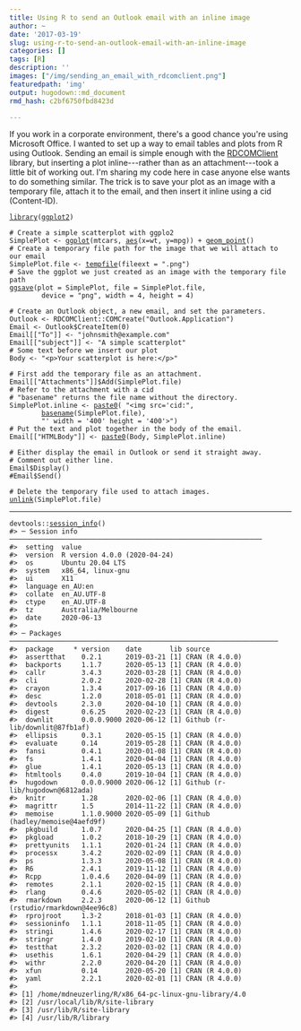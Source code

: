 ```yaml
---
title: Using R to send an Outlook email with an inline image
author: ~
date: '2017-03-19'
slug: using-r-to-send-an-outlook-email-with-an-inline-image
categories: []
tags: [R]
description: ''
images: ["/img/sending_an_email_with_rdcomclient.png"]
featuredpath: 'img'
output: hugodown::md_document
rmd_hash: c2bf6750fbd8423d

---
```


If you work in a corporate environment, there's a good chance you're using Microsoft Office. I wanted to set up a way to email tables and plots from R using Outlook. Sending an email is simple enough with the <a href="http://www.omegahat.net/RDCOMClient/">RDCOMClient</a> library, but inserting a plot inline---rather than as an attachment---took a little bit of working out. I'm sharing my code here in case anyone else wants to do something similar. The trick is to save your plot as an image with a temporary file, attach it to the email, and then insert it inline using a cid (Content-ID).

<div class="highlight">

<pre class='chroma'><code class='language-r' data-lang='r'><span class='nf'><a href='https://rdrr.io/r/base/library.html'>library</a></span>(<span class='k'><a href='http://ggplot2.tidyverse.org'>ggplot2</a></span>)

<span class='c'># Create a simple scatterplot with ggplo2</span>
<span class='k'>SimplePlot</span> <span class='o'>&lt;-</span> <span class='nf'><a href='https://ggplot2.tidyverse.org/reference/ggplot.html'>ggplot</a></span>(<span class='k'>mtcars</span>, <span class='nf'><a href='https://ggplot2.tidyverse.org/reference/aes.html'>aes</a></span>(x=<span class='k'>wt</span>, y=<span class='k'>mpg</span>)) <span class='o'>+</span> <span class='nf'><a href='https://ggplot2.tidyverse.org/reference/geom_point.html'>geom_point</a></span>()
<span class='c'># Create a temporary file path for the image that we will attach to our email</span>
<span class='k'>SimplePlot.file</span> <span class='o'>&lt;-</span> <span class='nf'><a href='https://rdrr.io/r/base/tempfile.html'>tempfile</a></span>(fileext = <span class='s'>".png"</span>)
<span class='c'># Save the ggplot we just created as an image with the temporary file path</span>
<span class='nf'><a href='https://ggplot2.tidyverse.org/reference/ggsave.html'>ggsave</a></span>(plot = <span class='k'>SimplePlot</span>, file = <span class='k'>SimplePlot.file</span>,
        device = <span class='s'>"png"</span>, width = <span class='m'>4</span>, height = <span class='m'>4</span>)

<span class='c'># Create an Outlook object, a new email, and set the parameters.</span>
<span class='k'>Outlook</span> <span class='o'>&lt;-</span> <span class='k'>RDCOMClient</span>::<span class='nf'>COMCreate</span>(<span class='s'>"Outlook.Application"</span>)
<span class='k'>Email</span> <span class='o'>&lt;-</span> <span class='k'>Outlook</span><span class='o'>$</span><span class='nf'>CreateItem</span>(<span class='m'>0</span>)
<span class='k'>Email</span>[[<span class='s'>"To"</span>]] <span class='o'>&lt;-</span> <span class='s'>"johnsmith@example.com"</span>
<span class='k'>Email</span>[[<span class='s'>"subject"</span>]] <span class='o'>&lt;-</span> <span class='s'>"A simple scatterplot"</span>
<span class='c'># Some text before we insert our plot</span>
<span class='k'>Body</span> <span class='o'>&lt;-</span> <span class='s'>"&lt;p&gt;Your scatterplot is here:&lt;/p&gt;"</span>

<span class='c'># First add the temporary file as an attachment.</span>
<span class='k'>Email</span>[[<span class='s'>"Attachments"</span>]]<span class='o'>$</span><span class='nf'>Add</span>(<span class='k'>SimplePlot.file</span>)
<span class='c'># Refer to the attachment with a cid</span>
<span class='c'># "basename" returns the file name without the directory.</span>
<span class='k'>SimplePlot.inline</span> <span class='o'>&lt;-</span> <span class='nf'><a href='https://rdrr.io/r/base/paste.html'>paste0</a></span>( <span class='s'>"&lt;img src='cid:"</span>,
        <span class='nf'><a href='https://rdrr.io/r/base/basename.html'>basename</a></span>(<span class='k'>SimplePlot.file</span>),
        <span class='s'>"' width = '400' height = '400'&gt;"</span>)
<span class='c'># Put the text and plot together in the body of the email.</span>
<span class='k'>Email</span>[[<span class='s'>"HTMLBody"</span>]] <span class='o'>&lt;-</span> <span class='nf'><a href='https://rdrr.io/r/base/paste.html'>paste0</a></span>(<span class='k'>Body</span>, <span class='k'>SimplePlot.inline</span>)

<span class='c'># Either display the email in Outlook or send it straight away.</span>
<span class='c'># Comment out either line.</span>
<span class='k'>Email</span><span class='o'>$</span><span class='nf'>Display</span>()
<span class='c'>#Email$Send()</span>

<span class='c'># Delete the temporary file used to attach images.</span>
<span class='nf'><a href='https://rdrr.io/r/base/unlink.html'>unlink</a></span>(<span class='k'>SimplePlot.file</span>)</code></pre>

</div>

------------------------------------------------------------------------

<div class="highlight">

<pre class='chroma'><code class='language-r' data-lang='r'><span class='k'>devtools</span>::<span class='nf'><a href='https://rdrr.io/pkg/sessioninfo/man/session_info.html'>session_info</a></span>()
<span class='c'>#&gt; ─ Session info ───────────────────────────────────────────────────────────────</span>
<span class='c'>#&gt;  setting  value                       </span>
<span class='c'>#&gt;  version  R version 4.0.0 (2020-04-24)</span>
<span class='c'>#&gt;  os       Ubuntu 20.04 LTS            </span>
<span class='c'>#&gt;  system   x86_64, linux-gnu           </span>
<span class='c'>#&gt;  ui       X11                         </span>
<span class='c'>#&gt;  language en_AU:en                    </span>
<span class='c'>#&gt;  collate  en_AU.UTF-8                 </span>
<span class='c'>#&gt;  ctype    en_AU.UTF-8                 </span>
<span class='c'>#&gt;  tz       Australia/Melbourne         </span>
<span class='c'>#&gt;  date     2020-06-13                  </span>
<span class='c'>#&gt; </span>
<span class='c'>#&gt; ─ Packages ───────────────────────────────────────────────────────────────────</span>
<span class='c'>#&gt;  package     * version    date       lib source                            </span>
<span class='c'>#&gt;  assertthat    0.2.1      2019-03-21 [1] CRAN (R 4.0.0)                    </span>
<span class='c'>#&gt;  backports     1.1.7      2020-05-13 [1] CRAN (R 4.0.0)                    </span>
<span class='c'>#&gt;  callr         3.4.3      2020-03-28 [1] CRAN (R 4.0.0)                    </span>
<span class='c'>#&gt;  cli           2.0.2      2020-02-28 [1] CRAN (R 4.0.0)                    </span>
<span class='c'>#&gt;  crayon        1.3.4      2017-09-16 [1] CRAN (R 4.0.0)                    </span>
<span class='c'>#&gt;  desc          1.2.0      2018-05-01 [1] CRAN (R 4.0.0)                    </span>
<span class='c'>#&gt;  devtools      2.3.0      2020-04-10 [1] CRAN (R 4.0.0)                    </span>
<span class='c'>#&gt;  digest        0.6.25     2020-02-23 [1] CRAN (R 4.0.0)                    </span>
<span class='c'>#&gt;  downlit       0.0.0.9000 2020-06-12 [1] Github (r-lib/downlit@87fb1af)    </span>
<span class='c'>#&gt;  ellipsis      0.3.1      2020-05-15 [1] CRAN (R 4.0.0)                    </span>
<span class='c'>#&gt;  evaluate      0.14       2019-05-28 [1] CRAN (R 4.0.0)                    </span>
<span class='c'>#&gt;  fansi         0.4.1      2020-01-08 [1] CRAN (R 4.0.0)                    </span>
<span class='c'>#&gt;  fs            1.4.1      2020-04-04 [1] CRAN (R 4.0.0)                    </span>
<span class='c'>#&gt;  glue          1.4.1      2020-05-13 [1] CRAN (R 4.0.0)                    </span>
<span class='c'>#&gt;  htmltools     0.4.0      2019-10-04 [1] CRAN (R 4.0.0)                    </span>
<span class='c'>#&gt;  hugodown      0.0.0.9000 2020-06-12 [1] Github (r-lib/hugodown@6812ada)   </span>
<span class='c'>#&gt;  knitr         1.28       2020-02-06 [1] CRAN (R 4.0.0)                    </span>
<span class='c'>#&gt;  magrittr      1.5        2014-11-22 [1] CRAN (R 4.0.0)                    </span>
<span class='c'>#&gt;  memoise       1.1.0.9000 2020-05-09 [1] Github (hadley/memoise@4aefd9f)   </span>
<span class='c'>#&gt;  pkgbuild      1.0.7      2020-04-25 [1] CRAN (R 4.0.0)                    </span>
<span class='c'>#&gt;  pkgload       1.0.2      2018-10-29 [1] CRAN (R 4.0.0)                    </span>
<span class='c'>#&gt;  prettyunits   1.1.1      2020-01-24 [1] CRAN (R 4.0.0)                    </span>
<span class='c'>#&gt;  processx      3.4.2      2020-02-09 [1] CRAN (R 4.0.0)                    </span>
<span class='c'>#&gt;  ps            1.3.3      2020-05-08 [1] CRAN (R 4.0.0)                    </span>
<span class='c'>#&gt;  R6            2.4.1      2019-11-12 [1] CRAN (R 4.0.0)                    </span>
<span class='c'>#&gt;  Rcpp          1.0.4.6    2020-04-09 [1] CRAN (R 4.0.0)                    </span>
<span class='c'>#&gt;  remotes       2.1.1      2020-02-15 [1] CRAN (R 4.0.0)                    </span>
<span class='c'>#&gt;  rlang         0.4.6      2020-05-02 [1] CRAN (R 4.0.0)                    </span>
<span class='c'>#&gt;  rmarkdown     2.2.3      2020-06-12 [1] Github (rstudio/rmarkdown@4ee96c8)</span>
<span class='c'>#&gt;  rprojroot     1.3-2      2018-01-03 [1] CRAN (R 4.0.0)                    </span>
<span class='c'>#&gt;  sessioninfo   1.1.1      2018-11-05 [1] CRAN (R 4.0.0)                    </span>
<span class='c'>#&gt;  stringi       1.4.6      2020-02-17 [1] CRAN (R 4.0.0)                    </span>
<span class='c'>#&gt;  stringr       1.4.0      2019-02-10 [1] CRAN (R 4.0.0)                    </span>
<span class='c'>#&gt;  testthat      2.3.2      2020-03-02 [1] CRAN (R 4.0.0)                    </span>
<span class='c'>#&gt;  usethis       1.6.1      2020-04-29 [1] CRAN (R 4.0.0)                    </span>
<span class='c'>#&gt;  withr         2.2.0      2020-04-20 [1] CRAN (R 4.0.0)                    </span>
<span class='c'>#&gt;  xfun          0.14       2020-05-20 [1] CRAN (R 4.0.0)                    </span>
<span class='c'>#&gt;  yaml          2.2.1      2020-02-01 [1] CRAN (R 4.0.0)                    </span>
<span class='c'>#&gt; </span>
<span class='c'>#&gt; [1] /home/mdneuzerling/R/x86_64-pc-linux-gnu-library/4.0</span>
<span class='c'>#&gt; [2] /usr/local/lib/R/site-library</span>
<span class='c'>#&gt; [3] /usr/lib/R/site-library</span>
<span class='c'>#&gt; [4] /usr/lib/R/library</span></code></pre>

</div>

